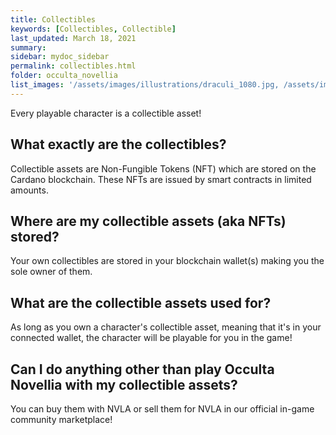 ```yaml
---
title: Collectibles
keywords: [Collectibles, Collectible]
last_updated: March 18, 2021
summary: 
sidebar: mydoc_sidebar
permalink: collectibles.html
folder: occulta_novellia
list_images: '/assets/images/illustrations/draculi_1080.jpg, /assets/images/illustrations/laurence_the_duelist_1080.png,/assets/images/illustrations/iscara_the_ten_thousand_guns_1080.png,/assets/images/illustrations/alpha_draculi_1080.png'
---
```


Every playable character is a collectible asset!

## What exactly are the collectibles?

Collectible assets are Non-Fungible Tokens (NFT) which are stored on the Cardano blockchain. These NFTs are issued by smart contracts in limited amounts.

## Where are my collectible assets (aka NFTs) stored?

Your own collectibles are stored in your blockchain wallet(s) making you the sole owner of them.

## What are the collectible assets used for? 

As long as you own a character's collectible asset, meaning that it's in your connected wallet, the character will be playable for you in the game!

## Can I do anything other than play Occulta Novellia with my collectible assets?

You can buy them with NVLA or sell them for NVLA  in our official in-game community marketplace!
